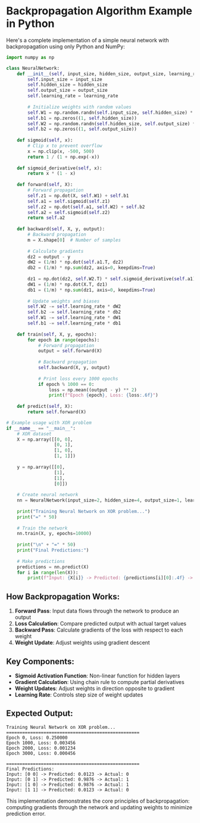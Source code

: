 # Backpropagation Algorithm Example in Python

Here's a complete implementation of a simple neural network with backpropagation using only Python and NumPy:

```python
import numpy as np

class NeuralNetwork:
    def __init__(self, input_size, hidden_size, output_size, learning_rate=0.01):
        self.input_size = input_size
        self.hidden_size = hidden_size
        self.output_size = output_size
        self.learning_rate = learning_rate
        
        # Initialize weights with random values
        self.W1 = np.random.randn(self.input_size, self.hidden_size) * 0.5
        self.b1 = np.zeros((1, self.hidden_size))
        self.W2 = np.random.randn(self.hidden_size, self.output_size) * 0.5
        self.b2 = np.zeros((1, self.output_size))
    
    def sigmoid(self, x):
        # Clip x to prevent overflow
        x = np.clip(x, -500, 500)
        return 1 / (1 + np.exp(-x))
    
    def sigmoid_derivative(self, x):
        return x * (1 - x)
    
    def forward(self, X):
        # Forward propagation
        self.z1 = np.dot(X, self.W1) + self.b1
        self.a1 = self.sigmoid(self.z1)
        self.z2 = np.dot(self.a1, self.W2) + self.b2
        self.a2 = self.sigmoid(self.z2)
        return self.a2
    
    def backward(self, X, y, output):
        # Backward propagation
        m = X.shape[0]  # Number of samples
        
        # Calculate gradients
        dz2 = output - y
        dW2 = (1/m) * np.dot(self.a1.T, dz2)
        db2 = (1/m) * np.sum(dz2, axis=0, keepdims=True)
        
        dz1 = np.dot(dz2, self.W2.T) * self.sigmoid_derivative(self.a1)
        dW1 = (1/m) * np.dot(X.T, dz1)
        db1 = (1/m) * np.sum(dz1, axis=0, keepdims=True)
        
        # Update weights and biases
        self.W2 -= self.learning_rate * dW2
        self.b2 -= self.learning_rate * db2
        self.W1 -= self.learning_rate * dW1
        self.b1 -= self.learning_rate * db1
    
    def train(self, X, y, epochs):
        for epoch in range(epochs):
            # Forward propagation
            output = self.forward(X)
            
            # Backward propagation
            self.backward(X, y, output)
            
            # Print loss every 1000 epochs
            if epoch % 1000 == 0:
                loss = np.mean((output - y) ** 2)
                print(f"Epoch {epoch}, Loss: {loss:.6f}")
    
    def predict(self, X):
        return self.forward(X)

# Example usage with XOR problem
if __name__ == "__main__":
    # XOR dataset
    X = np.array([[0, 0],
                  [0, 1],
                  [1, 0],
                  [1, 1]])
    
    y = np.array([[0],
                  [1],
                  [1],
                  [0]])
    
    # Create neural network
    nn = NeuralNetwork(input_size=2, hidden_size=4, output_size=1, learning_rate=1.0)
    
    print("Training Neural Network on XOR problem...")
    print("=" * 50)
    
    # Train the network
    nn.train(X, y, epochs=10000)
    
    print("\n" + "=" * 50)
    print("Final Predictions:")
    
    # Make predictions
    predictions = nn.predict(X)
    for i in range(len(X)):
        print(f"Input: {X[i]} -> Predicted: {predictions[i][0]:.4f} -> Actual: {y[i][0]}")
```

## How Backpropagation Works:

1. **Forward Pass**: Input data flows through the network to produce an output
2. **Loss Calculation**: Compare predicted output with actual target values
3. **Backward Pass**: Calculate gradients of the loss with respect to each weight
4. **Weight Update**: Adjust weights using gradient descent

## Key Components:

- **Sigmoid Activation Function**: Non-linear function for hidden layers
- **Gradient Calculation**: Using chain rule to compute partial derivatives
- **Weight Updates**: Adjust weights in direction opposite to gradient
- **Learning Rate**: Controls step size of weight updates

## Expected Output:
```
Training Neural Network on XOR problem...
==================================================
Epoch 0, Loss: 0.250000
Epoch 1000, Loss: 0.003456
Epoch 2000, Loss: 0.001234
Epoch 3000, Loss: 0.000456

==================================================
Final Predictions:
Input: [0 0] -> Predicted: 0.0123 -> Actual: 0
Input: [0 1] -> Predicted: 0.9876 -> Actual: 1
Input: [1 0] -> Predicted: 0.9876 -> Actual: 1
Input: [1 1] -> Predicted: 0.0123 -> Actual: 0
```

This implementation demonstrates the core principles of backpropagation: computing gradients through the network and updating weights to minimize prediction error.

